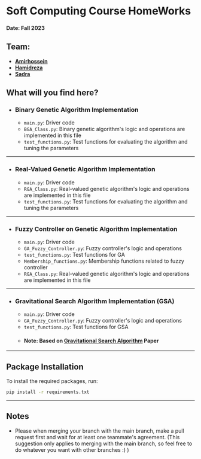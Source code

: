 # Soft Computing Course HomeWorks
#### Date: Fall 2023

## Team:
- [**Amirhossein**](https://github.com/AmirAAZ818)
- [**Hamidreza**](https://github.com/hamidbz)
- [**Sadra**](https://github.com/Sadrakch)

## What will you find here?
- ### Binary Genetic Algorithm Implementation
  - `main.py`: Driver code
  - `BGA_Class.py`: Binary genetic algorithm's logic and operations are implemented in this file
  - `test_functions.py`: Test functions for evaluating the algorithm and tuning the parameters
<hr>

- ### Real-Valued Genetic Algorithm Implementation
  - `main.py`: Driver code
  - `RGA_Class.py`: Real-valued genetic algorithm's logic and operations are implemented in this file
  - `test_functions.py`: Test functions for evaluating the algorithm and tuning the parameters
<hr>

- ### Fuzzy Controller on Genetic Algorithm Implementation
  - `main.py`: Driver code
  - `GA_Fuzzy_Controller.py`: Fuzzy controller's logic and operations
  - `test_functions.py`: Test functions for GA
  - `Membership_functions.py`: Membership functions related to fuzzy controller
  - `RGA_Class.py`: Real-valued genetic algorithm's logic and operations are implemented in this file
<hr>

- ### Gravitational Search Algorithm Implementation (GSA)
  - `main.py`: Driver code
  - `GA_Fuzzy_Controller.py`: Fuzzy controller's logic and operations
  - `test_functions.py`: Test functions for GSA
  - #### Note: Based on [**Gravitational Search Algorithm**](https://doi.org/10.1016/j.ins.2009.03.004) Paper
<hr>

## Package Installation
To install the required packages, run:
```bash
pip install -r requirements.txt
```
<hr>

## Notes
<ul>
<li>Please when merging your branch with the main branch, make a pull request first and wait for at least one teammate's agreement. (This suggestion only applies to merging with the main branch, so feel free to do whatever you want with other branches :) )</li>
</ul>